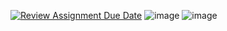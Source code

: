 [![Review Assignment Due Date](https://classroom.github.com/assets/deadline-readme-button-22041afd0340ce965d47ae6ef1cefeee28c7c493a6346c4f15d667ab976d596c.svg)](https://classroom.github.com/a/Y49tTL6w)
![image](https://github.com/user-attachments/assets/017c3814-4514-4b9f-9ff8-16273f2a9191)
![image](https://github.com/user-attachments/assets/9f36a324-9540-4495-8436-b8a02b38fb6a)
